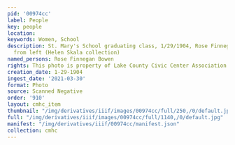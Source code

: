 ```yaml
---
pid: '00974cc'
label: People
key: people
location: 
keywords: Women, School
description: St. Mary's School graduating class, 1/29/1904, Rose Finnegan Bowen 2nd
  from left (Helen Skala collection)
named_persons: Rose Finnegan Bowen
rights: This photo is property of Lake County Civic Center Association.
creation_date: 1-29-1904
ingest_date: '2021-03-30'
format: Photo
source: Scanned Negative
order: '910'
layout: cmhc_item
thumbnail: "/img/derivatives/iiif/images/00974cc/full/250,/0/default.jpg"
full: "/img/derivatives/iiif/images/00974cc/full/1140,/0/default.jpg"
manifest: "/img/derivatives/iiif/00974cc/manifest.json"
collection: cmhc
---
```

